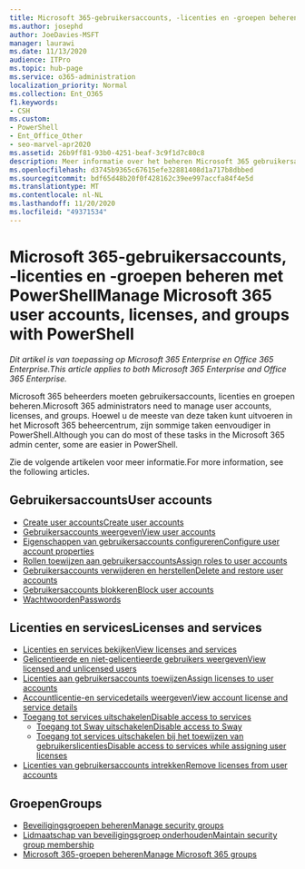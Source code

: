 ```yaml
---
title: Microsoft 365-gebruikersaccounts, -licenties en -groepen beheren met PowerShell
ms.author: josephd
author: JoeDavies-MSFT
manager: laurawi
ms.date: 11/13/2020
audience: ITPro
ms.topic: hub-page
ms.service: o365-administration
localization_priority: Normal
ms.collection: Ent_O365
f1.keywords:
- CSH
ms.custom:
- PowerShell
- Ent_Office_Other
- seo-marvel-apr2020
ms.assetid: 26b9ff81-93b0-4251-beaf-3c9f1d7c80c8
description: Meer informatie over het beheren Microsoft 365 gebruikersaccounts, licenties en groepen met PowerShell.
ms.openlocfilehash: d3745b9365c67615efe32881408d1a717b8dbbed
ms.sourcegitcommit: bdf65d48b20f0f428162c39ee997accfa84f4e5d
ms.translationtype: MT
ms.contentlocale: nl-NL
ms.lasthandoff: 11/20/2020
ms.locfileid: "49371534"
---
```

# <a name="manage-microsoft-365-user-accounts-licenses-and-groups-with-powershell"></a><span data-ttu-id="5848e-103">Microsoft 365-gebruikersaccounts, -licenties en -groepen beheren met PowerShell</span><span class="sxs-lookup"><span data-stu-id="5848e-103">Manage Microsoft 365 user accounts, licenses, and groups with PowerShell</span></span>

<span data-ttu-id="5848e-104">*Dit artikel is van toepassing op Microsoft 365 Enterprise en Office 365 Enterprise.*</span><span class="sxs-lookup"><span data-stu-id="5848e-104">*This article applies to both Microsoft 365 Enterprise and Office 365 Enterprise.*</span></span>

<span data-ttu-id="5848e-105">Microsoft 365 beheerders moeten gebruikersaccounts, licenties en groepen beheren.</span><span class="sxs-lookup"><span data-stu-id="5848e-105">Microsoft 365 administrators need to manage user accounts, licenses, and groups.</span></span> <span data-ttu-id="5848e-106">Hoewel u de meeste van deze taken kunt uitvoeren in het Microsoft 365 beheercentrum, zijn sommige taken eenvoudiger in PowerShell.</span><span class="sxs-lookup"><span data-stu-id="5848e-106">Although you can do most of these tasks in the Microsoft 365 admin center, some are easier in PowerShell.</span></span>

<span data-ttu-id="5848e-107">Zie de volgende artikelen voor meer informatie.</span><span class="sxs-lookup"><span data-stu-id="5848e-107">For more information, see the following articles.</span></span>

## <a name="user-accounts"></a><span data-ttu-id="5848e-108">Gebruikersaccounts</span><span class="sxs-lookup"><span data-stu-id="5848e-108">User accounts</span></span>

- [<span data-ttu-id="5848e-109">Create user accounts</span><span class="sxs-lookup"><span data-stu-id="5848e-109">Create user accounts</span></span>](create-user-accounts-with-microsoft-365-powershell.md)
- [<span data-ttu-id="5848e-110">Gebruikersaccounts weergeven</span><span class="sxs-lookup"><span data-stu-id="5848e-110">View user accounts</span></span>](view-user-accounts-with-microsoft-365-powershell.md)
- [<span data-ttu-id="5848e-111">Eigenschappen van gebruikersaccounts configureren</span><span class="sxs-lookup"><span data-stu-id="5848e-111">Configure user account properties</span></span>](configure-user-account-properties-with-microsoft-365-powershell.md)
- [<span data-ttu-id="5848e-112">Rollen toewijzen aan gebruikersaccounts</span><span class="sxs-lookup"><span data-stu-id="5848e-112">Assign roles to user accounts</span></span>](assign-roles-to-user-accounts-with-microsoft-365-powershell.md)
- [<span data-ttu-id="5848e-113">Gebruikersaccounts verwijderen en herstellen</span><span class="sxs-lookup"><span data-stu-id="5848e-113">Delete and restore user accounts</span></span>](delete-and-restore-user-accounts-with-microsoft-365-powershell.md)
- [<span data-ttu-id="5848e-114">Gebruikersaccounts blokkeren</span><span class="sxs-lookup"><span data-stu-id="5848e-114">Block user accounts</span></span>](block-user-accounts-with-microsoft-365-powershell.md)
- [<span data-ttu-id="5848e-115">Wachtwoorden</span><span class="sxs-lookup"><span data-stu-id="5848e-115">Passwords</span></span>](manage-passwords-with-microsoft-365-powershell.md)

## <a name="licenses-and-services"></a><span data-ttu-id="5848e-116">Licenties en services</span><span class="sxs-lookup"><span data-stu-id="5848e-116">Licenses and services</span></span>
- [<span data-ttu-id="5848e-117">Licenties en services bekijken</span><span class="sxs-lookup"><span data-stu-id="5848e-117">View licenses and services</span></span>](view-licenses-and-services-with-microsoft-365-powershell.md)
- [<span data-ttu-id="5848e-118">Gelicentieerde en niet-gelicentieerde gebruikers weergeven</span><span class="sxs-lookup"><span data-stu-id="5848e-118">View licensed and unlicensed users</span></span>](view-licensed-and-unlicensed-users-with-microsoft-365-powershell.md)
- [<span data-ttu-id="5848e-119">Licenties aan gebruikersaccounts toewijzen</span><span class="sxs-lookup"><span data-stu-id="5848e-119">Assign licenses to user accounts</span></span>](assign-licenses-to-user-accounts-with-microsoft-365-powershell.md)
- [<span data-ttu-id="5848e-120">Accountlicentie-en servicedetails weergeven</span><span class="sxs-lookup"><span data-stu-id="5848e-120">View account license and service details</span></span>](view-account-license-and-service-details-with-microsoft-365-powershell.md)
- [<span data-ttu-id="5848e-121">Toegang tot services uitschakelen</span><span class="sxs-lookup"><span data-stu-id="5848e-121">Disable access to services</span></span>](disable-access-to-services-with-microsoft-365-powershell.md)
  - [<span data-ttu-id="5848e-122">Toegang tot Sway uitschakelen</span><span class="sxs-lookup"><span data-stu-id="5848e-122">Disable access to Sway</span></span>](disable-access-to-sway-with-microsoft-365-powershell.md)
  - [<span data-ttu-id="5848e-123">Toegang tot services uitschakelen bij het toewijzen van gebruikerslicenties</span><span class="sxs-lookup"><span data-stu-id="5848e-123">Disable access to services while assigning user licenses</span></span>](disable-access-to-services-while-assigning-user-licenses.md)
- [<span data-ttu-id="5848e-124">Licenties van gebruikersaccounts intrekken</span><span class="sxs-lookup"><span data-stu-id="5848e-124">Remove licenses from user accounts</span></span>](remove-licenses-from-user-accounts-with-microsoft-365-powershell.md)

## <a name="groups"></a><span data-ttu-id="5848e-125">Groepen</span><span class="sxs-lookup"><span data-stu-id="5848e-125">Groups</span></span>
- [<span data-ttu-id="5848e-126">Beveiligingsgroepen beheren</span><span class="sxs-lookup"><span data-stu-id="5848e-126">Manage security groups</span></span>](manage-security-groups-with-microsoft-365-powershell.md)
- [<span data-ttu-id="5848e-127">Lidmaatschap van beveiligingsgroep onderhouden</span><span class="sxs-lookup"><span data-stu-id="5848e-127">Maintain security group membership</span></span>](maintain-group-membership-with-microsoft-365-powershell.md)
- [<span data-ttu-id="5848e-128">Microsoft 365-groepen beheren</span><span class="sxs-lookup"><span data-stu-id="5848e-128">Manage Microsoft 365 groups</span></span>](manage-microsoft-365-groups-with-powershell.md)
